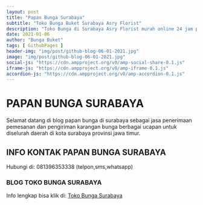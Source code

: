 ```yaml
---
layout: post
title: "Papan Bunga Surabaya"
subtitle: "Toko Bunga Buket Surabaya Asry Florist"
description: "Toko Bunga di Surabaya Asry Florist murah online 24 jam povinsi jawa timur."
date: 2021-01-06
author: "Bunga Buket"
tags: [ GithubPages ]
header-img: "img/post/github-blog-06-01-2021.jpg"
image: "img/post/github-blog-06-01-2021.jpg"
social-js: "https://cdn.ampproject.org/v0/amp-social-share-0.1.js"
iframe-js: "https://cdn.ampproject.org/v0/amp-iframe-0.1.js"
accordion-js: "https://cdn.ampproject.org/v0/amp-accordion-0.1.js"
---
```


# PAPAN BUNGA SURABAYA

Selamat datang di blog papan bunga di surabaya sebagai jasa penerimaan pemesanan dan pengiriman karangan bunga berbagai ucapan
untuk diselurah daerah di kota surabaya provinsi jawa timur.

## INFO KONTAK PAPAN BUNGA SURABAYA

Hubungi di: 
081396353338 (telpon,sms,whatsapp)

### BLOG TOKO BUNGA SURABAYA

Info lengkap bisa klik di:
[Toko Bunga Surabaya](https://www.bungabuket.com/toko-bunga-surabaya-jual-buket-mawar/ "Toko Bunga di Surabaya")
